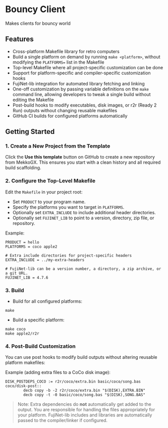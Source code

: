 # Bouncy Client

Makes clients for bouncy world



## Features

- Cross-platform Makefile library for retro computers
- Build a single platform on demand by running `make <platform>`,
  without modifying the `PLATFORMS=` list in the Makefile
- Top-level Makefile where all project-specific customization can be done
- Support for platform-specific and compiler-specific customization hooks
- FujiNet-lib integration for automated library fetching and linking
- One-off customization by passing variable definitions on the `make`
  command line, allowing developers to tweak a single build without
  editing the Makefile
- Post-build hooks to modify executables, disk images, or r2r (Ready 2
  Run) outputs without changing reusable makefiles
- GitHub CI builds for configured platforms automatically

## Getting Started

### 1. Create a New Project from the Template

Click the **Use this template** button on GitHub to create a new
repository from MekkoGX. This ensures you start with a clean history
and all required build scaffolding.

### 2. Configure the Top-Level Makefile

Edit the `Makefile` in your project root:

- Set `PRODUCT` to your program name.
- Specify the platforms you want to target in `PLATFORMS`.
- Optionally set `EXTRA_INCLUDE` to include additional header directories.
- Optionally set `FUJINET_LIB` to point to a version, directory, zip file, or repository.

Example:

```
PRODUCT = hello
PLATFORMS = coco apple2

# Extra include directories for project-specific headers
EXTRA_INCLUDE = ../my-extra-headers

# FujiNet-lib can be a version number, a directory, a zip archive, or a git URL.
FUJINET_LIB = 4.7.6
```

### 3. Build

- Build for all configured platforms:

```
make
```

- Build a specific platform:

```
make coco
make apple2/r2r
```

### 4. Post-Build Customization

You can use post hooks to modify build outputs without altering reusable platform makefiles:

Example (adding extra files to a CoCo disk image):

```
DISK_POSTDEPS_COCO := r2r/coco/extra.bin basic/coco/song.bas
coco/disk-post::
        decb copy -b -2 r2r/coco/extra.bin "$(DISK),EXTRA.BIN"
        decb copy -t -0 basic/coco/song.bas "$(DISK),SONG.BAS"
```

> Note: Extra dependencies do **not** automatically get added to the
  output. You are responsible for handling the files appropriately for
  your platform. FujiNet-lib includes and libraries are automatically
  passed to the compiler/linker if configured.
